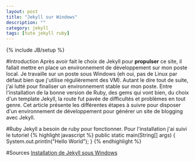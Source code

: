 ```yaml
---
layout: post
title: "Jekyll sur Windows"
description: ""
category: jekyll
tags: [tuto jekyll ruby]
---
```

{% include JB/setup %}

#Introduction
Après avoir fait le choix de Jekyll pour **propulser** ce site, il fallait mettre en place un environnement de développement sur mon poste local.
Je travaille sur un poste sous Windows (eh oui, pas de Linux par défaut bien que j'utilise régulièrement des VM).
Autant le dire tout de suite, j'ai lutté pour finaliser un environnement stable sur mon poste.
Entre l'installation de la bonne version de Ruby, des gems qui vont bien, du choix d'un template Jekyll, la route fut pavée de difficultés et problèmes en tout genre.
Cet article présente les différentes étapes à suivre pour disposer d'un environnement de développement pour générer un site de blogging avec Jekyll.

#Ruby
Jekyll a besoin de ruby pour fonctionner. Pour l'installation j'ai suivi le tutoriel 
{% highlight javascript %} 
public static main(String[] args) {
	System.out.println("Hello World");
}
{% endhighlight %}

#Sources
[Installation de Jekyll sous Windows](http://forresst.github.io/2012/03/20/Installer-Jekyll-Sous-Windows)